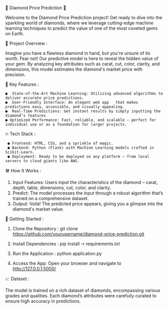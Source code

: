 💎 Diamond Price Prediction 🚀 

Welcome to the Diamond Price Prediction project! Get ready to dive into the sparkling world of diamonds, where we leverage cutting-edge machine learning techniques to predict the value of one of the most coveted gems on Earth.

🔮 Project Overview :

Imagine you have a flawless diamond in hand, but you're unsure of its worth. Fear not! Our predictive model is here to reveal the hidden value of your gem. By analyzing key attributes such as carat, cut, color, clarity, and dimensions, this model estimates the diamond's market price with precision.

🎯 Key Features :
    
    ●  State-of-the-Art Machine Learning: Utilizing advanced algorithms to deliver accurate price predictions.
    ●  User-Friendly Interface: An elegant web app   that makes predictions easy, accessible, and visually appealing.
    ●  Real-Time Predictions: Get instant results by simply inputting the diamond’s features
    ● Optimized Performance: Fast, reliable, and scalable – perfect for individual use or as a foundation for larger projects.

🔥 Tech Stack :
     
     ● Frontend: HTML, CSS, and a sprinkle of magic.
     ● Backend: Python (Flask) with Machine Learning models crafted in Scikit-Learn.
     ● Deployment: Ready to be deployed on any platform – from local servers to cloud giants like AWS.

🛠️ How It Works :
   
   1. Input Features: Users input the characteristics of the diamond – carat, depth, table, dimensions, cut, color, and clarity.
   2. Predict: The model processes the input through a robust algorithm that’s trained on a comprehensive dataset.
   3.  Output: Voilà! The predicted price appears, giving you a glimpse into the diamond's market value.

🚀 Getting Started :

   1. Clone the Repository :
   git clone https://github.com/yourusername/diamond-price-prediction.git

   2. Install Dependencies :
   pip install -r requirements.txt
   
   3. Run the Application :
    python application.py

   4. Access the App:
     Open your browser and navigate to http://127.0.0.1:5000/


📈 Dataset :

  The model is trained on a rich dataset of diamonds, encompassing various grades and qualities. Each diamond’s attributes were carefully curated to ensure high accuracy in predictions.




     